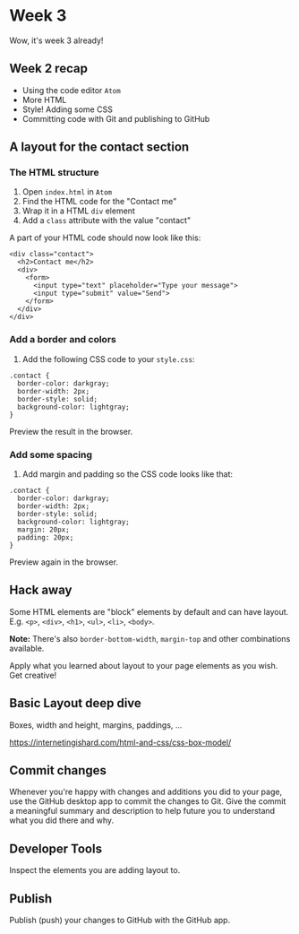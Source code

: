 # Week 3

Wow, it's week 3 already!

## Week 2 recap

- Using the code editor `Atom`
- More HTML
- Style! Adding some CSS
- Committing code with Git and publishing to GitHub

## A layout for the contact section

### The HTML structure

1. Open `index.html` in `Atom`
1. Find the HTML code for the "Contact me"
1. Wrap it in a HTML `div` element
1. Add a `class` attribute with the value "contact"

A part of your HTML code should now look like this:

```
<div class="contact">
  <h2>Contact me</h2>
  <div>
    <form>
      <input type="text" placeholder="Type your message">
      <input type="submit" value="Send">
    </form>
  </div>
</div>
```

### Add a border and colors

1. Add the following CSS code to your  `style.css`:

```
.contact {
  border-color: darkgray;
  border-width: 2px;
  border-style: solid;
  background-color: lightgray;
}
```

Preview the result in the browser.

### Add some spacing

1. Add margin and padding so the CSS code looks like that:

```
.contact {
  border-color: darkgray;
  border-width: 2px;
  border-style: solid;
  background-color: lightgray;
  margin: 20px;
  padding: 20px;
}
```

Preview again in the browser.

## Hack away

Some HTML elements are "block" elements by default and can have layout. E.g. `<p>`, `<div>`, `<h1>`, `<ul>`, `<li>`, `<body>`.

**Note:** There's also `border-bottom-width`, `margin-top` and other combinations available.

Apply what you learned about layout to your page elements as you wish. Get creative!

## Basic Layout deep dive

Boxes, width and height, margins, paddings, ...

https://internetingishard.com/html-and-css/css-box-model/

## Commit changes

Whenever you're happy with changes and additions you did to your page, use the GitHub desktop app to commit the changes to Git. Give the commit a meaningful summary and description to help future you to understand what you did there and why.

## Developer Tools

Inspect the elements you are adding layout to.

## Publish

Publish (push) your changes to GitHub with the GitHub app.
